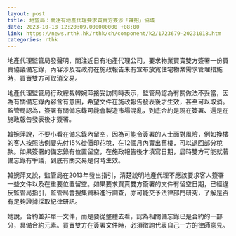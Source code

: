 ```yaml
---
layout: post
title: 地監局：關注有地產代理要求買賣方簽涉「辣招」協議
date: 2023-10-18 12:20:09.000000000 +08:00
link: https://news.rthk.hk/rthk/ch/component/k2/1723679-20231018.htm
categories: rthk
---
```


地產代理監管局發聲明，關注近日有地產代理公司，要求物業買賣雙方簽署一份買賣協議備忘錄，內容涉及若政府在施政報告未有宣布放寬住宅物業需求管理措施時，買賣雙方可取消交易。

地產代理監管局行政總裁韓婉萍接受訪問時表示，監管局認為有關做法不妥當，因為有關備忘錄內容含有意圖，希望文件在施政報告發表後才生效，甚至可以取消。監管局認為，簽署有關備忘錄可能會製造市場混亂，到底合約是現在簽署、還是在施政報告發表後才簽署。

韓婉萍說，不要小看在備忘錄內留空，因為可能令簽署的人士面對風險，例如換樓的客人按照法例要先付15%從價印花稅，在12個月內賣出舊樓，可以退回部分稅款。如果簽署的備忘錄有位置留空，在施政報告後才填寫日期，屆時雙方可能就著備忘錄有爭議，到底有關交易是何時生效。

韓婉萍又說，監管局在2013年發出指引，清楚說明地產代理不應該要求客人簽署一些文件以及在重要位置留空。如果要求買賣雙方簽署的文件有留空日期，已經違反監管局指引，監管局會搜集資料進行調查，亦可能交予法律部門研究，了解是否有足夠證據採取紀律研訊。

她說，合約並非單一文件，而是要從整體去看，認為相關備忘錄已是合約的一部分，具備合約元素。買賣雙方在簽署文件時，必須徵詢代表自己一方的律師意見。
